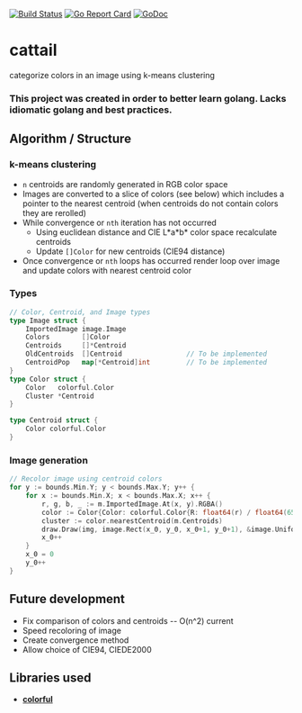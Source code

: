 [![Build Status](https://travis-ci.org/sdwalsh/cattail.svg?branch=master)](https://travis-ci.org/sdwalsh/cattail)
[![Go Report Card](https://goreportcard.com/badge/github.com/sdwalsh/cattail)](https://goreportcard.com/report/github.com/sdwalsh/cattail)
[![GoDoc](https://godoc.org/github.com/sdwalsh/cattail/kmeans?status.svg)](https://godoc.org/github.com/sdwalsh/cattail/kmeans)

cattail
=======
categorize colors in an image using k-means clustering

### This project was created in order to better learn golang. Lacks idiomatic golang and best practices.

Algorithm / Structure
---------------------
### k-means clustering
- `n` centroids are randomly generated in RGB color space
- Images are converted to a slice of colors (see below) which includes a pointer to the nearest centroid (when centroids do not contain colors they are rerolled)
- While convergence or `nth` iteration has not occurred
    - Using euclidean distance and CIE L\*a\*b\* color space recalculate centroids
    - Update `[]Color` for new centroids (CIE94 distance)
- Once convergence or `nth` loops has occurred render loop over image and update colors with nearest centroid color

### Types
```go
// Color, Centroid, and Image types
type Image struct {
	ImportedImage image.Image
	Colors        []Color
	Centroids     []*Centroid
	OldCentroids  []Centroid                // To be implemented
	CentroidPop   map[*Centroid]int         // To be implemented
}
type Color struct {
	Color   colorful.Color
	Cluster *Centroid
}

type Centroid struct {
	Color colorful.Color
}
```

### Image generation
```go
// Recolor image using centroid colors
for y := bounds.Min.Y; y < bounds.Max.Y; y++ {
    for x := bounds.Min.X; x < bounds.Max.X; x++ {
        r, g, b, _ := m.ImportedImage.At(x, y).RGBA()
        color := Color{Color: colorful.Color{R: float64(r) / float64(65535), G: float64(g) / float64(65535), B: float64(b) / float64(65535)}, Cluster: nil}
        cluster := color.nearestCentroid(m.Centroids)
        draw.Draw(img, image.Rect(x_0, y_0, x_0+1, y_0+1), &image.Uniform{cluster.Color}, image.ZP, draw.Src)
        x_0++
    }
    x_0 = 0
    y_0++
}
```

Future development
------------------

- Fix comparison of colors and centroids -- O(n^2) current
- Speed recoloring of image
- Create convergence method
- Allow choice of CIE94, CIEDE2000


Libraries used
--------------
- [**colorful**](https://github.com/lucasb-eyer/go-colorful)
